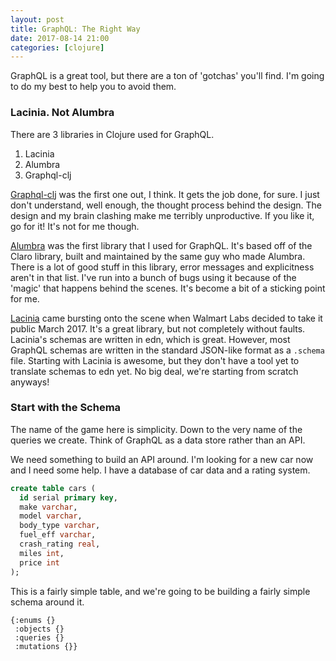 ```yaml
---
layout: post
title: GraphQL: The Right Way
date: 2017-08-14 21:00
categories: [clojure]
---
```


GraphQL is a great tool, but there are a ton of 'gotchas' you'll find.
I'm going to do my best to help you to avoid them.

### Lacinia. Not Alumbra

There are 3 libraries in Clojure used for GraphQL.

1. Lacinia
2. Alumbra
3. Graphql-clj

[Graphql-clj][1] was the first one out, I think.
It gets the job done, for sure.
I just don't understand, well enough, the thought process behind the design.
The design and my brain clashing make me terribly unproductive.
If you like it, go for it!
It's not for me though.

[Alumbra][2] was the first library that I used for GraphQL.
It's based off of the Claro library, built and maintained by the same guy who made Alumbra.
There is a lot of good stuff in this library, error messages and explicitness aren't in that list.
I've run into a bunch of bugs using it because of the 'magic' that happens behind the scenes.
It's become a bit of a sticking point for me.

[Lacinia][3] came bursting onto the scene when Walmart Labs decided to take it public March 2017.
It's a great library, but not completely without faults.
Lacinia's schemas are written in edn, which is great.
However, most GraphQL schemas are written in the standard JSON-like format as a `.schema` file.
Starting with Lacinia is awesome, but they don't have a tool yet to translate schemas to edn yet.
No big deal, we're starting from scratch anyways!

### Start with the Schema

The name of the game here is simplicity.
Down to the very name of the queries we create.
Think of GraphQL as a data store rather than an API.

We need something to build an API around.
I'm looking for a new car now and I need some help.
I have a database of car data and a rating system.

```sql
create table cars (
  id serial primary key,
  make varchar,
  model varchar,
  body_type varchar,
  fuel_eff varchar,
  crash_rating real,
  miles int,
  price int
);
```

This is a fairly simple table, and we're going to be building a fairly simple schema around it.

```edn
{:enums {}
 :objects {}
 :queries {}
 :mutations {}}
```







[1]: https://github.com/tendant/graphql-clj
[2]: https://github.com/alumbra/alumbra
[3]: https://github.com/walmartlabs/lacinia

